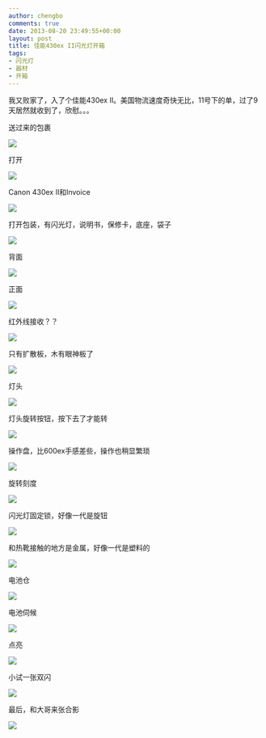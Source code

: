 ```yaml
---
author: chengbo
comments: true
date: 2013-08-20 23:49:55+00:00
layout: post
title: 佳能430ex II闪光灯开箱
tags:
- 闪光灯
- 器材
- 开箱
---
```


我又败家了，入了个佳能430ex II。美国物流速度奇快无比，11号下的单，过了9天居然就收到了，欣慰。。。

送过来的包裹

![](/images/2013/08/430ex_ii_unboxing/01.jpg)

打开

![](/images/2013/08/430ex_ii_unboxing/02.jpg)

Canon 430ex II和Invoice

![](/images/2013/08/430ex_ii_unboxing/03.jpg)

打开包装，有闪光灯，说明书，保修卡，底座，袋子

![](/images/2013/08/430ex_ii_unboxing/04.jpg)

背面

![](/images/2013/08/430ex_ii_unboxing/05.jpg)

正面

![](/images/2013/08/430ex_ii_unboxing/06.jpg)

红外线接收？？

![](/images/2013/08/430ex_ii_unboxing/07.jpg)

只有扩散板，木有眼神板了

![](/images/2013/08/430ex_ii_unboxing/08.jpg)

灯头

![](/images/2013/08/430ex_ii_unboxing/09.jpg)

灯头旋转按钮，按下去了才能转

![](/images/2013/08/430ex_ii_unboxing/10.jpg)

操作盘，比600ex手感差些，操作也稍显繁琐

![](/images/2013/08/430ex_ii_unboxing/11.jpg)

旋转刻度

![](/images/2013/08/430ex_ii_unboxing/12.jpg)

闪光灯固定锁，好像一代是旋钮

![](/images/2013/08/430ex_ii_unboxing/13.jpg)

和热靴接触的地方是金属，好像一代是塑料的

![](/images/2013/08/430ex_ii_unboxing/14.jpg)

电池仓

![](/images/2013/08/430ex_ii_unboxing/15.jpg)

电池伺候

![](/images/2013/08/430ex_ii_unboxing/16.jpg)

点亮

![](/images/2013/08/430ex_ii_unboxing/17.jpg)

小试一张双闪

![](/images/2013/08/430ex_ii_unboxing/18.jpg)

最后，和大哥来张合影

![](/images/2013/08/430ex_ii_unboxing/19.jpg)

